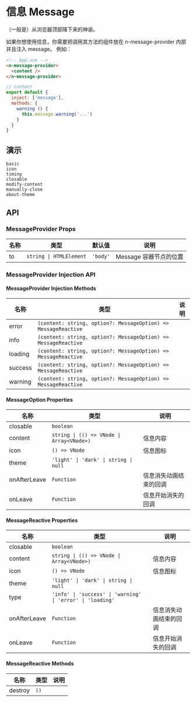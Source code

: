 # 信息 Message

（一般是）从浏览器顶部降下来的神谕。

<n-space vertical>
<n-alert title="使用前提" type="warning">
  如果你想使用信息，你需要把调用其方法的组件放在 <n-text code>n-message-provider</n-text> 内部并且注入 <n-text code>message</n-text>。
</n-alert>
例如：

```html
<!-- App.vue -->
<n-message-provider>
  <content />
</n-message-provider>
```

```js
// content
export default {
  inject: ['message'],
  methods: {
    warning () {
      this.message.warning('...')
    }
  }
}
```

</n-space>

## 演示

```demo
basic
icon
timing
closable
modify-content
manually-close
about-theme
```

## API

### MessageProvider Props

| 名称 | 类型                    | 默认值   | 说明                   |
| ---- | ----------------------- | -------- | ---------------------- |
| to   | `string \| HTMLElement` | `'body'` | Message 容器节点的位置 |

### MessageProvider Injection API

#### MessageProvider Injection Methods

| 名称 | 类型 | 说明 |
| --- | --- | --- |
| error | `(content: string, option?: MessageOption) => MessageReactive` |  |
| info | `(content: string, option?: MessageOption) => MessageReactive` |  |
| loading | `(content: string, option?: MessageOption) => MessageReactive` |  |
| success | `(content: string, option?: MessageOption) => MessageReactive` |  |
| warning | `(content: string, option?: MessageOption) => MessageReactive` |  |

#### MessageOption Properties

| 名称 | 类型 | 说明 |
| --- | --- | --- |
| closable | `boolean` |  |
| content | `string \| (() => VNode \| Array<VNode>)` | 信息内容 |
| icon | `() => VNode` | 信息图标 |
| theme | `'light' \| 'dark' \| string \| null` |  |
| onAfterLeave | `Function` | 信息消失动画结束的回调 |
| onLeave | `Function` | 信息开始消失的回调 |

#### MessageReactive Properties

| 名称 | 类型 | 说明 |
| --- | --- | --- |
| closable | `boolean` |  |
| content | `string \| (() => VNode \| Array<VNode>)` | 信息内容 |
| icon | `() => VNode` | 信息图标 |
| theme | `'light' \| 'dark' \| string \| null` |  |
| type | `'info' \| 'success' \| 'warning' \| 'error' \| 'loading'` |  |
| onAfterLeave | `Function` | 信息消失动画结束的回调 |
| onLeave | `Function` | 信息开始消失的回调 |

#### MessageReactive Methods

| 名称    | 类型 | 说明 |
| ------- | ---- | ---- |
| destroy | `()` |      |
